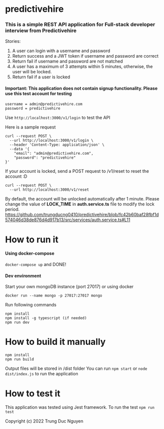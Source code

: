 # predictivehire

### This is a simple REST API application for Full-stack developer interview from Predictivehire

Stories:
1. A user can login with a username and password
2. Return success and a JWT token if username and password are correct
3. Return fail if username and password are not matched
4. A user has a maximum of 3 attempts within 5 minutes, otherwise, the user will be locked.
5. Return fail if a user is locked

#### Important: This application does not contain signup functionality. Please use this test account for testing

```
username = admin@predictivehire.com
password = predictivehire
```

Use ``` http://localhost:3000/v1/login ``` to test the API

Here is a sample request

```
curl --request POST \
  --url http://localhost:3000/v1/login \
  --header 'Content-Type: application/json' \
  --data '{
	"email": "admin@predictivehire.com",
	"password": "predictivehire"
}'
```

If your account is locked, send a POST request to /v1/reset to reset the account :D
```
curl --request POST \
  --url http://localhost:3000/v1/reset
```

By default, the account will be unlocked automatically after 1 minute. Please change the value of **LOCK_TIME** in **auth.service.ts** file to modify the lock period. https://github.com/trungducng0410/predictivehire/blob/fc42b60baf28fbf1d574046d38de876d4d917b13/src/services/auth.service.ts#L11

# How to run it

#### Using docker-compose

``` docker-compose up ``` and DONE!

#### Dev environment

Start your own mongoDB instance (port 27017) or using docker

``` docker run --name mongo -p 27017:27017 mongo ```

Run following commands

```
npm install
npm install -g typescript (if needed)
npm run dev
```

# How to build it manually
```
npm install
npm run build
```

Output files will be stored in /dist folder
You can run ```npm start``` or ```node dist/index.js``` to run the application

# How to test it
This application was tested using Jest framework. To run the test ``` npm run test ```

Copyright (c) 2022 Trung Duc Nguyen
